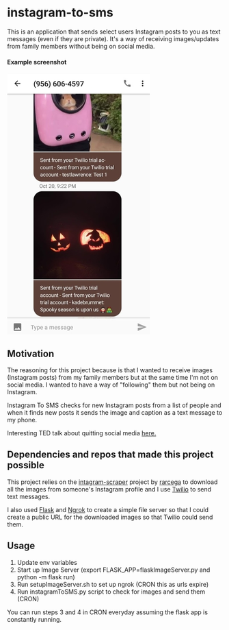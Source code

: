 # instagram-to-sms
This is an application that sends select users Instagram posts to you as text messages (even if they are private). It's a way of receiving images/updates from family members without being on social media. 
#### Example screenshot
![alt text](https://raw.githubusercontent.com/caleblawrence/instagram-to-sms/master/example_screenshot.jpg)

## Motivation
The reasoning for this project because is that I wanted to receive images (Instagram posts) from my family members but at the same time I'm not on social media. I wanted to have a way of "following" them but not being on Instagram. 

Instagram To SMS checks for new Instagram posts from a list of people and when it finds new posts it sends the image and caption as a text message to my phone.

Interesting TED talk about quitting social media [here.](https://www.ted.com/talks/cal_newport_why_you_should_quit_social_media?language=en)


## Dependencies and repos that made this project possible
This project relies on the [intagram-scraper](https://github.com/rarcega/instagram-scraper) project by [rarcega](https://github.com/rarcega) to download all the images from someone's Instagram profile and I use [Twilio](http://twilio.com) to send text messages.

I also used [Flask](http://flask.pocoo.org/) and [Ngrok](https://ngrok.com/) to create a simple file server so that I could create a public URL for the downloaded images so that Twilio could send them.

## Usage
1. Update env variables 
2. Start up Image Server (export FLASK_APP=flaskImageServer.py and python -m flask run)
3. Run setupImageServer.sh to set up ngrok (CRON this as urls expire)
4. Run instagramToSMS.py script to check for images and send them (CRON)

You can run steps 3 and 4 in CRON everyday assuming the flask app is constantly running.
